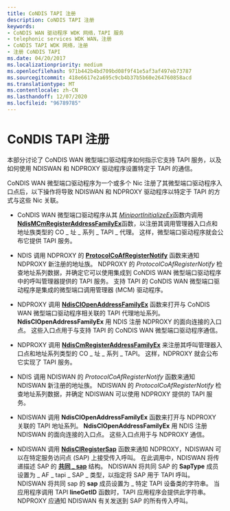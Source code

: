 ```yaml
---
title: CoNDIS TAPI 注册
description: CoNDIS TAPI 注册
keywords:
- CoNDIS WAN 驱动程序 WDK 网络，TAPI 服务
- telephonic services WDK WAN，注册
- CoNDIS TAPI WDK 网络，注册
- 注册 CoNDIS TAPI
ms.date: 04/20/2017
ms.localizationpriority: medium
ms.openlocfilehash: 971b442b4bd709bd08f9f41e5af3af497eb73787
ms.sourcegitcommit: 418e6617e2a695c9cb4b37b5b60e264760858acd
ms.translationtype: MT
ms.contentlocale: zh-CN
ms.lasthandoff: 12/07/2020
ms.locfileid: "96789785"
---
```

# <a name="condis-tapi-registration"></a>CoNDIS TAPI 注册





本部分讨论了 CoNDIS WAN 微型端口驱动程序如何指示它支持 TAPI 服务，以及如何使用 NDISWAN 和 NDPROXY 驱动程序设置特定于 TAPI 的通信。

CoNDIS WAN 微型端口驱动程序为一个或多个 Nic 注册了其微型端口驱动程序入口点后，以下操作将导致 NDISWAN 和 NDPROXY 驱动程序以特定于 TAPI 的方式与这些 Nic 关联。

-   CoNDIS WAN 微型端口驱动程序从其 [*MiniportInitializeEx*](/windows-hardware/drivers/ddi/ndis/nc-ndis-miniport_initialize)函数内调用 [**NdisMCmRegisterAddressFamilyEx**](/windows-hardware/drivers/ddi/ndis/nf-ndis-ndismcmregisteraddressfamilyex)函数，以注册其调用管理器入口点和地址族类型的 CO \_ 址 \_ 系列 \_ TAPI \_ 代理。 这样，微型端口驱动程序就会公布它提供 TAPI 服务。

-   NDIS 调用 NDPROXY 的 [**ProtocolCoAfRegisterNotify**](/windows-hardware/drivers/ddi/ndis/nc-ndis-protocol_co_af_register_notify) 函数来通知 NDPROXY 新注册的地址族。 NDPROXY 的 *ProtocolCoAfRegisterNotify* 检查地址系列数据，并确定它可以使用集成到 CoNDIS WAN 微型端口驱动程序中的呼叫管理器提供的 TAPI 服务。 支持 TAPI 的 CoNDIS WAN 微型端口驱动程序是集成的微型端口调用管理器 (MCM) 驱动程序。

-   NDPROXY 调用 [**NdisClOpenAddressFamilyEx**](/windows-hardware/drivers/ddi/ndis/nf-ndis-ndisclopenaddressfamilyex) 函数来打开与 CoNDIS WAN 微型端口驱动程序相关联的 TAPI 代理地址系列。 **NdisClOpenAddressFamilyEx** 用 NDIS 注册 NDPROXY 的面向连接的入口点。 这些入口点用于与支持 TAPI 的 CoNDIS WAN 微型端口驱动程序通信。

-   NDPROXY 调用 [**NdisCmRegisterAddressFamilyEx**](/windows-hardware/drivers/ddi/ndis/nf-ndis-ndiscmregisteraddressfamilyex) 来注册其呼叫管理器入口点和地址系列类型的 CO \_ 址 \_ 系列 \_ TAPI。 这样，NDPROXY 就会公布它实现了 TAPI 服务。

-   NDIS 调用 NDISWAN 的 *ProtocolCoAfRegisterNotify* 函数来通知 NDISWAN 新注册的地址族。 NDISWAN 的 *ProtocolCoAfRegisterNotify* 检查地址系列数据，并确定 NDISWAN 可以使用 NDPROXY 提供的 TAPI 服务。

-   NDISWAN 调用 **NdisClOpenAddressFamilyEx** 函数来打开与 NDPROXY 关联的 TAPI 地址系列。 **NdisClOpenAddressFamilyEx** 用 NDIS 注册 NDISWAN 的面向连接的入口点。 这些入口点用于与 NDPROXY 通信。

-   NDISWAN 调用 [**NdisClRegisterSap**](/windows-hardware/drivers/ddi/ndis/nf-ndis-ndisclregistersap) 函数来通知 NDPROXY，NDISWAN 可以在特定服务访问点 (SAP) 上接受传入呼叫。 在此调用中，NDISWAN 将传递描述 SAP 的 [**共同 \_ sap**](/previous-versions/windows/hardware/network/ff545392(v=vs.85)) 结构。 NDISWAN 将共同 SAP 的 **SapType** 成员设置为 \_ AF \_ tapi \_ SAP \_ 类型，以指定将 SAP 用于 TAPI 呼叫。 NDISWAN 将共同 sap 的 **sap** 成员设置为 \_ 特定 TAPI 设备类的字符串。 当应用程序调用 TAPI **lineGetID** 函数时，TAPI 应用程序会提供此字符串。 NDPROXY 应通知 NDISWAN 有关发送到 SAP 的所有传入呼叫。

 

